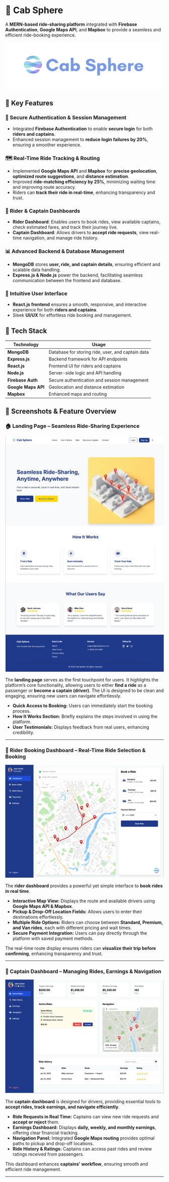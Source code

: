 # 🚖 Cab Sphere

A **MERN-based ride-sharing platform** integrated with **Firebase Authentication**, **Google Maps API**, and **Mapbox** to provide a seamless and efficient ride-booking experience.

![Landing Page](./frontend/image.png)
## 🌟 Key Features

### 🔐 Secure Authentication & Session Management
- Integrated **Firebase Authentication** to enable **secure login** for both **riders and captains**.
- Enhanced session management to **reduce login failures by 20%**, ensuring a smoother experience.

### 🗺️ Real-Time Ride Tracking & Routing
- Implemented **Google Maps API** and **Mapbox** for **precise geolocation**, **optimized route suggestions**, and **distance estimation**.
- Improved **ride-matching efficiency by 25%**, minimizing waiting time and improving route accuracy.
- Riders can **track their ride in real-time**, enhancing transparency and trust.

### 🚗 Rider & Captain Dashboards
- **Rider Dashboard**: Enables users to book rides, view available captains, check estimated fares, and track their journey live.
- **Captain Dashboard**: Allows drivers to **accept ride requests**, view real-time navigation, and manage ride history.

### 📊 Advanced Backend & Database Management
- **MongoDB** stores **user, ride, and captain details**, ensuring efficient and scalable data handling.
- **Express.js & Node.js** power the backend, facilitating seamless communication between the frontend and database.

### 📱 Intuitive User Interface
- **React.js frontend** ensures a smooth, responsive, and interactive experience for both **riders and captains**.
- Sleek **UI/UX** for effortless ride booking and management.

## 🚀 Tech Stack

| Technology      | Usage                         |
|----------------|------------------------------|
| **MongoDB**    | Database for storing ride, user, and captain data |
| **Express.js** | Backend framework for API endpoints |
| **React.js**   | Frontend UI for riders and captains |
| **Node.js**    | Server-side logic and API handling |
| **Firebase Auth** | Secure authentication and session management |
| **Google Maps API** | Geolocation and distance estimation |
| **Mapbox** | Enhanced maps and routing |

## 📸 Screenshots & Feature Overview

### 🏠 Landing Page – Seamless Ride-Sharing Experience

![Landing Page](./frontend/sc1.jpeg)

The **landing page** serves as the first touchpoint for users. It highlights the platform’s core functionality, allowing users to either **find a ride** as a passenger or **become a captain (driver)**. The UI is designed to be clean and engaging, ensuring new users can navigate effortlessly.

- **Quick Access to Booking:** Users can immediately start the booking process.
- **How It Works Section:** Briefly explains the steps involved in using the platform.
- **User Testimonials:** Displays feedback from real users, enhancing credibility.

---

### 🚗 Rider Booking Dashboard – Real-Time Ride Selection & Booking

![Rider Dashboard](./frontend/sc2.jpeg)

The **rider dashboard** provides a powerful yet simple interface to **book rides in real time**.

- **Interactive Map View:** Displays the route and available drivers using **Google Maps API & Mapbox**.
- **Pickup & Drop-Off Location Fields:** Allows users to enter their destinations effortlessly.
- **Multiple Ride Options:** Riders can choose between **Standard, Premium, and Van rides**, each with different pricing and wait times.
- **Secure Payment Integration:** Users can pay directly through the platform with saved payment methods.

The real-time route display ensures riders can **visualize their trip before confirming**, enhancing transparency and trust.

---

### 🚖 Captain Dashboard – Managing Rides, Earnings & Navigation

![Captain Dashboard](./frontend/sc3.jpeg)

The **captain dashboard** is designed for drivers, providing essential tools to **accept rides, track earnings, and navigate efficiently**.

- **Ride Requests in Real Time:** Captains can view new ride requests and **accept or reject** them.
- **Earnings Dashboard:** Displays **daily, weekly, and monthly earnings**, offering clear financial tracking.
- **Navigation Panel:** Integrated **Google Maps routing** provides optimal paths to pickup and drop-off locations.
- **Ride History & Ratings:** Captains can access past rides and review ratings received from passengers.

This dashboard enhances **captains' workflow**, ensuring smooth and efficient ride management.

---
